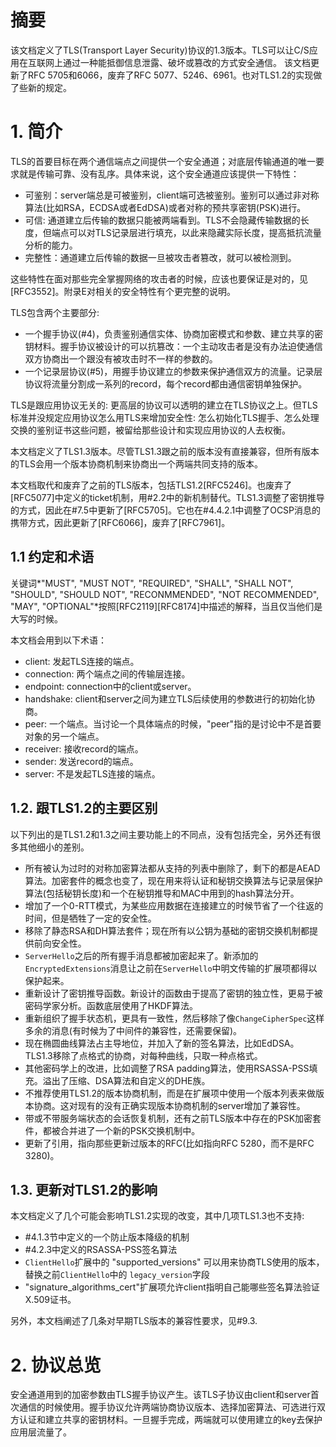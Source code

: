 # 摘要
该文档定义了TLS(Transport Layer Security)协议的1.3版本。TLS可以让C/S应用在互联网上通过一种能抵御信息泄露、破坏或篡改的方式安全通信。
该文档更新了RFC 5705和6066，废弃了RFC 5077、5246、6961。也对TLS1.2的实现做了些新的规定。

# 1. 简介
TLS的首要目标在两个通信端点之间提供一个安全通道；对底层传输通道的唯一要求就是传输可靠、没有乱序。具体来说，这个安全通道应该提供一下特性：
- 可鉴别：server端总是可被鉴别，client端可选被鉴别。鉴别可以通过非对称算法(比如RSA，ECDSA或者EdDSA)或者对称的预共享密钥(PSK)进行。
- 可信: 通道建立后传输的数据只能被两端看到。TLS不会隐藏传输数据的长度，但端点可以对TLS记录层进行填充，以此来隐藏实际长度，提高抵抗流量分析的能力。
- 完整性：通道建立后传输的数据一旦被攻击者篡改，就可以被检测到。

这些特性在面对那些完全掌握网络的攻击者的时候，应该也要保证是对的，见[RFC3552]。附录E对相关的安全特性有个更完整的说明。

TLS包含两个主要部分:
- 一个握手协议(#4)，负责鉴别通信实体、协商加密模式和参数、建立共享的密钥材料。握手协议被设计的可以抗篡改：一个主动攻击者是没有办法迫使通信双方协商出一个跟没有被攻击时不一样的参数的。
- 一个记录层协议(#5)，用握手协议建立的参数来保护通信双方的流量。记录层协议将流量分割成一系列的record，每个record都由通信密钥单独保护。

TLS是跟应用协议无关的: 更高层的协议可以透明的建立在TLS协议之上。但TLS标准并没规定应用协议怎么用TLS来增加安全性: 怎么初始化TLS握手、怎么处理交换的鉴别证书这些问题，被留给那些设计和实现应用协议的人去权衡。

本文档定义了TLS1.3版本。尽管TLS1.3跟之前的版本没有直接兼容，但所有版本的TLS会用一个版本协商机制来协商出一个两端共同支持的版本。

本文档取代和废弃了之前的TLS版本，包括TLS1.2[RFC5246]。也废弃了[RFC5077]中定义的ticket机制，用#2.2中的新机制替代。TLS1.3调整了密钥推导的方式，因此在#7.5中更新了[RFC5705]。它也在#4.4.2.1中调整了OCSP消息的携带方式，因此更新了[RFC6066]，废弃了[RFC7961]。

## 1.1 约定和术语
关键词*"MUST", "MUST NOT", "REQUIRED", "SHALL", "SHALL NOT", "SHOULD", "SHOULD NOT", "RECONMMENDED", "NOT RECOMMENDED", "MAY", "OPTIONAL"*按照[RFC2119][RFC8174]中描述的解释，当且仅当他们是大写的时候。

本文档会用到以下术语：
- client: 发起TLS连接的端点。
- connection: 两个端点之间的传输层连接。
- endpoint: connection中的client或server。
- handshake: client和server之间为建立TLS后续使用的参数进行的初始化协商。
- peer: 一个端点。当讨论一个具体端点的时候，"peer"指的是讨论中不是首要对象的另一个端点。
- receiver: 接收record的端点。
- sender: 发送record的端点。
- server: 不是发起TLS连接的端点。

## 1.2. 跟TLS1.2的主要区别
以下列出的是TLS1.2和1.3之间主要功能上的不同点，没有包括完全，另外还有很多其他细小的差别。
- 所有被认为过时的对称加密算法都从支持的列表中删除了，剩下的都是AEAD算法。加密套件的概念也变了，现在用来将认证和秘钥交换算法与记录层保护算法(包括秘钥长度)和一个在秘钥推导和MAC中用到的hash算法分开。
- 增加了一个0-RTT模式，为某些应用数据在连接建立的时候节省了一个往返的时间，但是牺牲了一定的安全性。
- 移除了静态RSA和DH算法套件；现在所有以公钥为基础的密钥交换机制都提供前向安全性。
- `ServerHello`之后的所有握手消息都被加密起来了。新添加的`EncryptedExtensions`消息让之前在`ServerHello`中明文传输的扩展项都得以保护起来。
- 重新设计了密钥推导函数。新设计的函数由于提高了密钥的独立性，更易于被密码学家分析。函数底层使用了HKDF算法。
- 重新组织了握手状态机，更具有一致性，然后移除了像`ChangeCipherSpec`这样多余的消息(有时候为了中间件的兼容性，还需要保留)。
- 现在椭圆曲线算法占主导地位，并加入了新的签名算法，比如EdDSA。TLS1.3移除了点格式的协商，对每种曲线，只取一种点格式。
- 其他密码学上的改进，比如调整了RSA padding算法，使用RSASSA-PSS填充。溢出了压缩、DSA算法和自定义的DHE族。
- 不推荐使用TLS1.2的版本协商机制，而是在扩展项中使用一个版本列表来做版本协商。这对现有的没有正确实现版本协商机制的server增加了兼容性。
- 带或不带服务端状态的会话恢复机制，还有之前TLS版本中存在的PSK加密套件，都被合并进了一个新的PSK交换机制中。
- 更新了引用，指向那些更新过版本的RFC(比如指向RFC 5280，而不是RFC 3280)。

## 1.3. 更新对TLS1.2的影响
本文档定义了几个可能会影响TLS1.2实现的改变，其中几项TLS1.3也不支持:
- #4.1.3节中定义的一个防止版本降级的机制
- #4.2.3中定义的RSASSA-PSS签名算法
- `ClientHello`扩展中的 "supported_versions" 可以用来协商TLS使用的版本，替换之前`ClientHello`中的 `legacy_version`字段
- "signature_algorithms_cert"扩展项允许client指明自己能哪些签名算法验证X.509证书。

另外，本文档阐述了几条对早期TLS版本的兼容性要求，见#9.3.

# 2. 协议总览
安全通道用到的加密参数由TLS握手协议产生。该TLS子协议由client和server首次通信的时候使用。握手协议允许两端协商协议版本、选择加密算法、可选进行双方认证和建立共享的密钥材料。一旦握手完成，两端就可以使用建立的key去保护应用层流量了。


